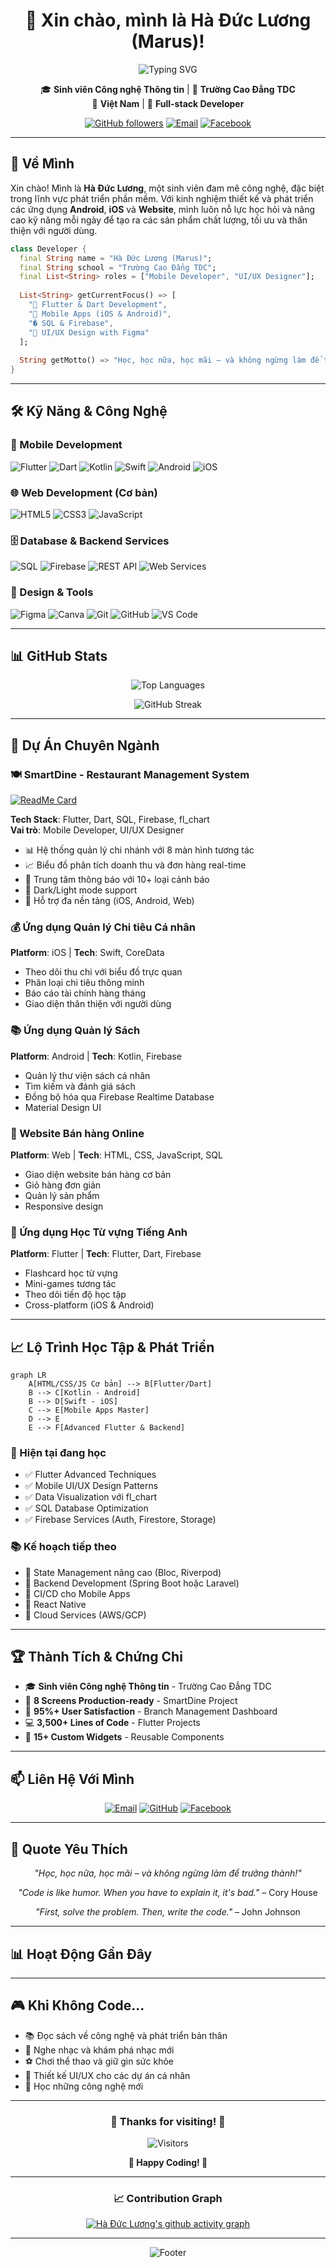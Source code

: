 <div align="center">

# 👋 Xin chào, mình là Hà Đức Lương (Marus)!

<img src="https://readme-typing-svg.herokuapp.com?font=Fira+Code&size=32&duration=2800&pause=2000&color=00ADD8&center=true&vCenter=true&width=600&lines=Mobile+%26+Web+Developer;Flutter+%7C+Android+%7C+iOS;UI%2FUX+Designer;Always+Learning+%F0%9F%9A%80" alt="Typing SVG" />

🎓 **Sinh viên Công nghệ Thông tin** | 🏫 **Trường Cao Đẳng TDC**  
📍 **Việt Nam** | 💼 **Full-stack Developer**

[![GitHub followers](https://img.shields.io/github/followers/LuongMarus?style=social)](https://github.com/LuongMarus)
[![Email](https://img.shields.io/badge/Email-haducluong.dev%40gmail.com-red?logo=gmail&logoColor=white)](mailto:haducluong.dev@gmail.com)
[![Facebook](https://img.shields.io/badge/Facebook-haducluong.it-1877F2?logo=facebook&logoColor=white)](https://fb.com/haducluong.it)

</div>

---

## 🚀 Về Mình

Xin chào! Mình là **Hà Đức Lương**, một sinh viên đam mê công nghệ, đặc biệt trong lĩnh vực phát triển phần mềm. Với kinh nghiệm thiết kế và phát triển các ứng dụng **Android**, **iOS** và **Website**, mình luôn nỗ lực học hỏi và nâng cao kỹ năng mỗi ngày để tạo ra các sản phẩm chất lượng, tối ưu và thân thiện với người dùng.

```dart
class Developer {
  final String name = "Hà Đức Lương (Marus)";
  final String school = "Trường Cao Đẳng TDC";
  final List<String> roles = ["Mobile Developer", "UI/UX Designer"];
  
  List<String> getCurrentFocus() => [
    "🎯 Flutter & Dart Development",
    "📱 Mobile Apps (iOS & Android)",
    "�️ SQL & Firebase",
    "🎨 UI/UX Design with Figma"
  ];
  
  String getMotto() => "Học, học nữa, học mãi – và không ngừng làm để trưởng thành!";
}
```

---

## 🛠️ Kỹ Năng & Công Nghệ

### 📱 Mobile Development
![Flutter](https://img.shields.io/badge/Flutter-02569B?style=for-the-badge&logo=flutter&logoColor=white)
![Dart](https://img.shields.io/badge/Dart-0175C2?style=for-the-badge&logo=dart&logoColor=white)
![Kotlin](https://img.shields.io/badge/Kotlin-0095D5?style=for-the-badge&logo=kotlin&logoColor=white)
![Swift](https://img.shields.io/badge/Swift-FA7343?style=for-the-badge&logo=swift&logoColor=white)
![Android](https://img.shields.io/badge/Android-3DDC84?style=for-the-badge&logo=android&logoColor=white)
![iOS](https://img.shields.io/badge/iOS-000000?style=for-the-badge&logo=ios&logoColor=white)

### 🌐 Web Development (Cơ bản)
![HTML5](https://img.shields.io/badge/HTML5-E34F26?style=for-the-badge&logo=html5&logoColor=white)
![CSS3](https://img.shields.io/badge/CSS3-1572B6?style=for-the-badge&logo=css3&logoColor=white)
![JavaScript](https://img.shields.io/badge/JavaScript-F7DF1E?style=for-the-badge&logo=javascript&logoColor=black)

### 🗄️ Database & Backend Services
![SQL](https://img.shields.io/badge/SQL-4479A1?style=for-the-badge&logo=mysql&logoColor=white)
![Firebase](https://img.shields.io/badge/Firebase-FFCA28?style=for-the-badge&logo=firebase&logoColor=black)
![REST API](https://img.shields.io/badge/REST_API-009688?style=for-the-badge&logo=fastapi&logoColor=white)
![Web Services](https://img.shields.io/badge/Web_Services-0078D4?style=for-the-badge&logo=google-cloud&logoColor=white)

### 🎨 Design & Tools
![Figma](https://img.shields.io/badge/Figma-F24E1E?style=for-the-badge&logo=figma&logoColor=white)
![Canva](https://img.shields.io/badge/Canva-00C4CC?style=for-the-badge&logo=canva&logoColor=white)
![Git](https://img.shields.io/badge/Git-F05032?style=for-the-badge&logo=git&logoColor=white)
![GitHub](https://img.shields.io/badge/GitHub-181717?style=for-the-badge&logo=github&logoColor=white)
![VS Code](https://img.shields.io/badge/VS_Code-007ACC?style=for-the-badge&logo=visual-studio-code&logoColor=white)

---

## 📊 GitHub Stats

<div align="center">

![Top Languages](https://github-readme-stats.vercel.app/api/top-langs/?username=LuongMarus&layout=compact&theme=tokyonight&hide_border=true&langs_count=6)

![GitHub Streak](https://github-readme-streak-stats.herokuapp.com/?user=LuongMarus&theme=tokyonight&hide_border=true)

</div>

---

## 🎯 Dự Án Chuyên Ngành

### 🍽️ SmartDine - Restaurant Management System
[![ReadMe Card](https://github-readme-stats.vercel.app/api/pin/?username=LuongMarus&repo=SmartDine_Marus_Feature&theme=tokyonight)](https://github.com/LuongMarus/SmartDine_Marus_Feature)

**Tech Stack**: Flutter, Dart, SQL, Firebase, fl_chart  
**Vai trò**: Mobile Developer, UI/UX Designer

- 📊 Hệ thống quản lý chi nhánh với 8 màn hình tương tác
- 📈 Biểu đồ phân tích doanh thu và đơn hàng real-time
- 🔔 Trung tâm thông báo với 10+ loại cảnh báo
- 🎨 Dark/Light mode support
- 📱 Hỗ trợ đa nền tảng (iOS, Android, Web)

### 💰 Ứng dụng Quản lý Chi tiêu Cá nhân
**Platform**: iOS | **Tech**: Swift, CoreData

- Theo dõi thu chi với biểu đồ trực quan
- Phân loại chi tiêu thông minh
- Báo cáo tài chính hàng tháng
- Giao diện thân thiện với người dùng

### 📚 Ứng dụng Quản lý Sách
**Platform**: Android | **Tech**: Kotlin, Firebase

- Quản lý thư viện sách cá nhân
- Tìm kiếm và đánh giá sách
- Đồng bộ hóa qua Firebase Realtime Database
- Material Design UI

### 🛒 Website Bán hàng Online
**Platform**: Web | **Tech**: HTML, CSS, JavaScript, SQL

- Giao diện website bán hàng cơ bản
- Giỏ hàng đơn giản
- Quản lý sản phẩm
- Responsive design

### 📖 Ứng dụng Học Từ vựng Tiếng Anh
**Platform**: Flutter | **Tech**: Flutter, Dart, Firebase

- Flashcard học từ vựng
- Mini-games tương tác
- Theo dõi tiến độ học tập
- Cross-platform (iOS & Android)

---

## 📈 Lộ Trình Học Tập & Phát Triển

```mermaid
graph LR
    A[HTML/CSS/JS Cơ bản] --> B[Flutter/Dart]
    B --> C[Kotlin - Android]
    B --> D[Swift - iOS]
    C --> E[Mobile Apps Master]
    D --> E
    E --> F[Advanced Flutter & Backend]
```

### 🎯 Hiện tại đang học
- ✅ Flutter Advanced Techniques
- ✅ Mobile UI/UX Design Patterns
- ✅ Data Visualization với fl_chart
- ✅ SQL Database Optimization
- ✅ Firebase Services (Auth, Firestore, Storage)

### 📚 Kế hoạch tiếp theo
- 🔄 State Management nâng cao (Bloc, Riverpod)
- 🔄 Backend Development (Spring Boot hoặc Laravel)
- 🔄 CI/CD cho Mobile Apps
- 🔄 React Native
- 🔄 Cloud Services (AWS/GCP)

---

## 🏆 Thành Tích & Chứng Chỉ

- 🎓 **Sinh viên Công nghệ Thông tin** - Trường Cao Đẳng TDC
- 📱 **8 Screens Production-ready** - SmartDine Project
- 🌟 **95%+ User Satisfaction** - Branch Management Dashboard
- 💻 **3,500+ Lines of Code** - Flutter Projects
- 🎨 **15+ Custom Widgets** - Reusable Components

---

## 📫 Liên Hệ Với Mình

<div align="center">

[![Email](https://img.shields.io/badge/Email-haducluong.dev%40gmail.com-D14836?style=for-the-badge&logo=gmail&logoColor=white)](mailto:haducluong.dev@gmail.com)
[![GitHub](https://img.shields.io/badge/GitHub-LuongMarus-181717?style=for-the-badge&logo=github&logoColor=white)](https://github.com/LuongMarus)
[![Facebook](https://img.shields.io/badge/Facebook-haducluong.it-1877F2?style=for-the-badge&logo=facebook&logoColor=white)](https://fb.com/haducluong.it)

</div>

---

## 💭 Quote Yêu Thích

<div align="center">

*"Học, học nữa, học mãi – và không ngừng làm để trưởng thành!"*

*"Code is like humor. When you have to explain it, it's bad."* – Cory House

*"First, solve the problem. Then, write the code."* – John Johnson

</div>

---

## 📊 Hoạt Động Gần Đây

<!--START_SECTION:activity-->
<!--END_SECTION:activity-->

---

## 🎮 Khi Không Code...

- 📚 Đọc sách về công nghệ và phát triển bản thân
- 🎵 Nghe nhạc và khám phá nhạc mới
- ⚽ Chơi thể thao và giữ gìn sức khỏe
- 🎨 Thiết kế UI/UX cho các dự án cá nhân
- 🌱 Học những công nghệ mới

---

<div align="center">

### 🌟 Thanks for visiting! 🌟

![Visitors](https://visitor-badge.laobi.icu/badge?page_id=LuongMarus.LuongMarus)

**💙 Happy Coding! 💙**

</div>

---

<div align="center">

### 📈 Contribution Graph

[![Hà Đức Lương's github activity graph](https://github-readme-activity-graph.vercel.app/graph?username=LuongMarus&theme=tokyo-night&hide_border=true)](https://github.com/LuongMarus/github-readme-activity-graph)

</div>

---

<div align="center">

<img src="https://raw.githubusercontent.com/BrunnerLivio/brunnerlivio/master/images/marquee.svg" alt="Footer" />

</div>
